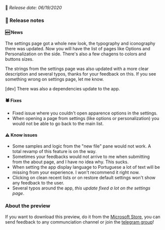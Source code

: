 <!--Version name: v4.0.13)-->
<!--Released at: 06/19/2020)-->
<!--Brief description: Preview build)-->

📅 _Release date: 06/19/2020_

### 📰 Release notes

#### 🆕 News
The settings page got a whole new look, the typography and iconography there was updated. Now you will have the list of pages like Options and Personalization on the side. There's also a few chagens to colors and buttons sizes.

The strings from the settings page was also updated with a more clear description and several typos, thanks for your feedback on this. If you see something wrong on settings page, let me know.

[dev] There was also a dependencies update to the app.

#### 🕷 Fixes
* Fixed issue where you couldn't open apparence options in the settings.
* When opening a page from settings (like options or personalization) you would not be able to go back to the main list. 

#### ⚠ Know issues
* Some samples and logic from the "new file" pane would not work. A total revamp of this feature is on the way.
* Sometimes your feedbacks would not arrive to me when submitting from the about page, and I have no idea why. This sucks.
* When setting the app display language to Portuguese a lot of text will be missing from your experience. I won't recommend it right now.
* Clicking on clean recent lists or on restore default settings won't show any feedback to the user.
* Several typos around the app, _this update fixed a lot on the settings page_.

### About the preview

If you want to download this preview, do it from the [Microsoft Store](https://www.microsoft.com/pt-br/p/formula-editor-preview/9nhqnf9hwsm0), you can send feedback to any communciation channel or join the [telegram group](https://t.me/formulabeta)!